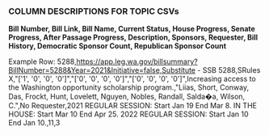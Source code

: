 ### COLUMN DESCRIPTIONS FOR TOPIC CSVs

**Bill Number, Bill Link, Bill Name, Current Status, House Progress, Senate Progress, After Passage Progress, 
Description, Sponsors, Requester, Bill History, Democratic Sponsor Count, Republican Sponsor Count**

Example Row: 5288,https://app.leg.wa.gov/billsummary?BillNumber=5288&Year=2021&Initiative=false,Substitute - SSB 5288,SRules X,"['1', '0', '0', '0']","['0', '0', '0', '0']","['0', '0', '0', '0']",Increasing access to the Washington opportunity scholarship program.,"Liias, Short, Conway, Das, Frockt, Hunt, Lovelett, Nguyen, Nobles, Randall, Salda�a, Wilson, C.",No Requester,2021 REGULAR SESSION: Start Jan 19 End Mar 8. IN THE HOUSE: Start Mar 10 End Apr 25. 2022 REGULAR SESSION: Start Jan 10 End Jan 10.,11,3


